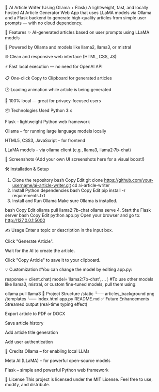 
📝 AI Article Writer (Using Ollama + Flask)
A lightweight, fast, and locally hosted AI Article Generator Web App that uses LLaMA models via Ollama and a Flask backend to generate high-quality articles from simple user prompts — with no cloud dependency.

🚀 Features
✨ AI-generated articles based on user prompts using LLaMA models

🧠 Powered by Ollama and models like llama2, llama3, or mistral

🌐 Clean and responsive web interface (HTML, CSS, JS)

⚡ Fast local execution — no need for OpenAI API

📋 One-click Copy to Clipboard for generated articles

🕒 Loading animation while article is being generated

🔐 100% local — great for privacy-focused users

📦 Technologies Used
Python 3.x

Flask – lightweight Python web framework

Ollama – for running large language models locally

HTML5, CSS3, JavaScript – for frontend

LLaMA models – via ollama client (e.g., llama3, llama2:7b-chat)

📸 Screenshots
(Add your own UI screenshots here for a visual boost!)

🛠 Installation & Setup
1. Clone the repository
bash
Copy
Edit
git clone https://github.com/your-username/ai-article-writer.git
cd ai-article-writer
2. Install Python dependencies
bash
Copy
Edit
pip install -r requirements.txt
3. Install and Run Ollama
Make sure Ollama is installed.

bash
Copy
Edit
ollama pull llama2:7b-chat
ollama serve
4. Start the Flask server
bash
Copy
Edit
python app.py
Open your browser and go to: http://127.0.0.1:5000

✍️ Usage
Enter a topic or description in the input box.

Click "Generate Article".

Wait for the AI to create the article.

Click "Copy Article" to save it to your clipboard.

💡 Customization
#You can change the model by editing app.py:

response = client.chat(
    model='llama2:7b-chat',
    ...
)
#To use other models like llama3, mistral, or custom fine-tuned models, pull them using:

ollama pull llama3
📁 Project Structure
/static
    └── articles_background.png
/templates
    └── index.html
app.py
README.md
✅ Future Enhancements
Streamed output (real-time typing effect)

Export article to PDF or DOCX

Save article history

Add article title generation

Add user authentication

🧠 Credits
Ollama – for enabling local LLMs

Meta AI (LLaMA) – for powerful open-source models

Flask – simple and powerful Python web framework

📄 License
This project is licensed under the MIT License.
Feel free to use, modify, and distribute.
